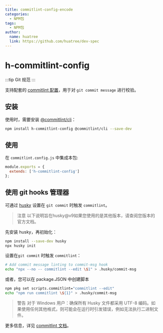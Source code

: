 ```yaml
---
title: commitlint-config-encode
categories:
  - NPM包
tags:
  - NPM包
author:
  name: huatree
  link: https://github.com/huatree/dev-spec
---
```


# h-commitlint-config

:::tip
Git 规范
:::

支持配套的 [commitlint 配置](https://commitlint.js.org/#/concepts-shareable-config)，用于对 `git commit message` 进行校验。

## 安装

使用时，需要安装 [@commitlint/cli](https://www.npmjs.com/package/@commitlint/cli)：

```bash
npm install h-commitlint-config @commitlint/cli --save-dev
```

## 使用

在 `commitlint.config.js` 中集成本包:

```javascript
module.exports = {
  extends: ['h-commitlint-config']
};
```

## 使用 git hooks 管理器

可通过 [husky](https://www.npmjs.com/package/husky) 设置在 `git commit` 时触发 `commitlint`。

> 注意
> 以下说明旨在husky@v9如果您使用的是其他版本，请查阅您版本的官方文档。

先安装 husky，再初始化：

```sh
npm install --save-dev husky
npx husky init
```

设置在`git commit` 时触发 `commitlint`：

```sh
# Add commit message linting to commit-msg hook
echo "npx --no -- commitlint --edit \$1" > .husky/commit-msg
```

或者，您可以在 package.JSON 中创建脚本

```sh
npm pkg set scripts.commitlint="commitlint --edit"
echo "npm run commitlint \${1}" > .husky/commit-msg
```

> 警告
> 对于 Windows 用户：确保所有 Husky 文件都采用 UTF-8 编码。如果使用任何其他格式，则可能会在运行时引发错误，例如无法执行二进制文件。

更多信息，详见 [commitlint 文档](https://commitlint.js.org/guides/local-setup.html#using-a-git-hooks-manager)。

